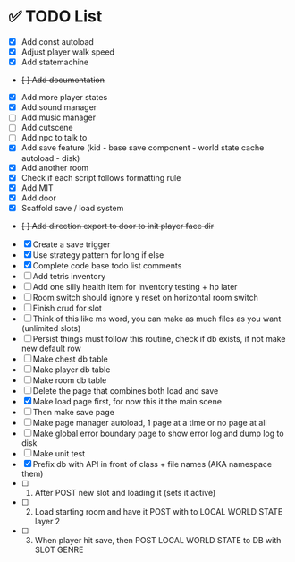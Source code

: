 # ✅ TODO List

- [x] Add const autoload
- [x] Adjust player walk speed
- [x] Add statemachine
- ~~[ ] Add documentation~~
- [x] Add more player states
- [x] Add sound manager
- [ ] Add music manager
- [ ] Add cutscene
- [ ] Add npc to talk to
- [x] Add save feature (kid - base save component - world state cache autoload - disk)
- [x] Add another room
- [x] Check if each script follows formatting rule
- [x] Add MIT
- [x] Add door
- [x] Scaffold save / load system
- ~~[ ] Add direction export to door to init player face dir~~
- [x] Create a save trigger
- [x] Use strategy pattern for long if else
- [x] Complete code base todo list comments
- [ ] Add tetris inventory
- [ ] Add one silly health item for inventory testing + hp later
- [ ] Room switch should ignore y reset on horizontal room switch
- [ ] Finish crud for slot
- [ ] Think of this like ms word, you can make as much files as you want (unlimited slots)
- [ ] Persist things must follow this routine, check if db exists, if not make new default row
- [ ] Make chest db table
- [ ] Make player db table
- [ ] Make room db table
- [ ] Delete the page that combines both load and save
- [x] Make load page first, for now this it the main scene
- [ ] Then make save page
- [ ] Make page manager autoload, 1 page at a time or no page at all
- [ ] Make global error boundary page to show error log and dump log to disk
- [ ] Make unit test
- [x] Prefix db with API in front of class + file names (AKA namespace them)
- [ ] 1. After POST new slot and loading it (sets it active)
- [ ] 2. Load starting room and have it POST with to LOCAL WORLD STATE layer 2
- [ ] 3. When player hit save, then POST LOCAL WORLD STATE to DB with SLOT GENRE
